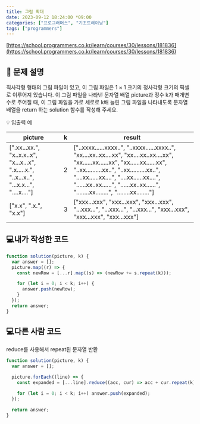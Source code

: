 ```yaml
---
title: 그림 확대
date: 2023-09-12 18:24:00 *09:00
categories: ["프로그래머스", "기초트레이닝"]
tags: ["programmers"]
---
```


[https://school.programmers.co.kr/learn/courses/30/lessons/181836](https://school.programmers.co.kr/learn/courses/30/lessons/181836)

## 📔 문제 설명

직사각형 형태의 그림 파일이 있고, 이 그림 파일은 1 × 1 크기의 정사각형 크기의 픽셀로 이루어져 있습니다. 이 그림 파일을 나타낸 문자열 배열 picture과 정수 k가 매개변수로 주어질 때, 이 그림 파일을 가로 세로로 k배 늘린 그림 파일을 나타내도록 문자열 배열을 return 하는 solution 함수를 작성해 주세요.

💡 입출력 예

| picture                                                                                     | k   | result                                                                                                                                                                                                                                                                                                               |
| ------------------------------------------------------------------------------------------- | --- | -------------------------------------------------------------------------------------------------------------------------------------------------------------------------------------------------------------------------------------------------------------------------------------------------------------------- |
| [".xx...xx.", "x..x.x..x", "x...x...x", ".x.....x.", "..x...x..", "...x.x...", "....x...."] | 2   | ["..xxxx......xxxx..", "..xxxx......xxxx..", "xx....xx..xx....xx", "xx....xx..xx....xx", "xx......xx......xx", "xx......xx......xx", "..xx..........xx..", "..xx..........xx..", "....xx......xx....", "....xx......xx....", "......xx..xx......", "......xx..xx......", "........xx........", "........xx........"] |
| ["x.x", ".x.", "x.x"]                                                                       | 3   | ["xxx...xxx", "xxx...xxx", "xxx...xxx", "...xxx...", "...xxx...", "...xxx...", "xxx...xxx", "xxx...xxx", "xxx...xxx"]                                                                                                                                                                                                |

## 💻내가 작성한 코드

```js
function solution(picture, k) {
  var answer = [];
  picture.map((r) => {
    const newRow = [...r].map((s) => (newRow += s.repeat(k)));

    for (let i = 0; i < k; i++) {
      answer.push(newRow);
    }
  });
  return answer;
}
```

## 💻다른 사람 코드

reduce를 사용해서 repeat된 문자열 반환

```js
function solution(picture, k) {
  var answer = [];

  picture.forEach((line) => {
    const expanded = [...line].reduce((acc, cur) => acc + cur.repeat(k), "");

    for (let i = 0; i < k; i++) answer.push(expanded);
  });

  return answer;
}
```
